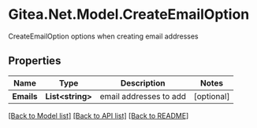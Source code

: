 # Gitea.Net.Model.CreateEmailOption
CreateEmailOption options when creating email addresses

## Properties

Name | Type | Description | Notes
------------ | ------------- | ------------- | -------------
**Emails** | **List&lt;string&gt;** | email addresses to add | [optional] 

[[Back to Model list]](../README.md#documentation-for-models) [[Back to API list]](../README.md#documentation-for-api-endpoints) [[Back to README]](../README.md)

